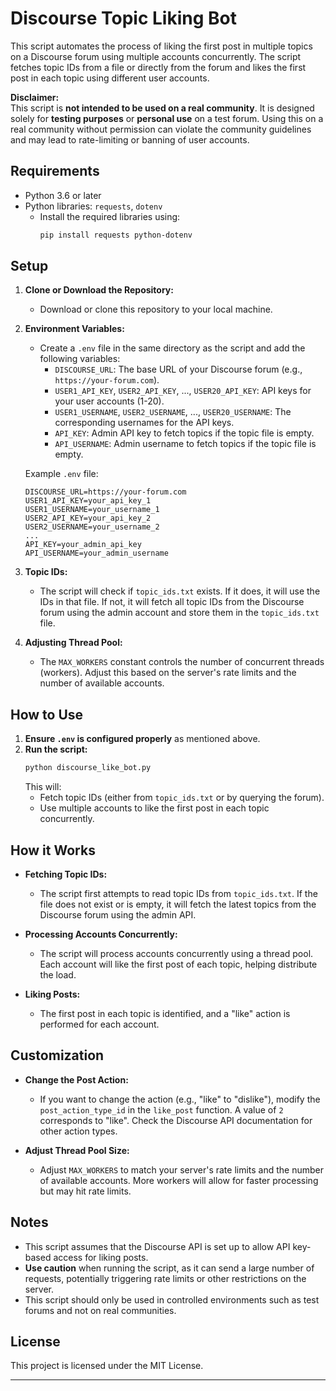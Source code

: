 # Discourse Topic Liking Bot

This script automates the process of liking the first post in multiple topics on a Discourse forum using multiple accounts concurrently. The script fetches topic IDs from a file or directly from the forum and likes the first post in each topic using different user accounts.

**Disclaimer:**  
This script is **not intended to be used on a real community**. It is designed solely for **testing purposes** or **personal use** on a test forum. Using this on a real community without permission can violate the community guidelines and may lead to rate-limiting or banning of user accounts.

## Requirements

- Python 3.6 or later
- Python libraries: `requests`, `dotenv`
  - Install the required libraries using:
    ```bash
    pip install requests python-dotenv
    ```

## Setup

1. **Clone or Download the Repository:**
   - Download or clone this repository to your local machine.

2. **Environment Variables:**
   - Create a `.env` file in the same directory as the script and add the following variables:
     - `DISCOURSE_URL`: The base URL of your Discourse forum (e.g., `https://your-forum.com`).
     - `USER1_API_KEY`, `USER2_API_KEY`, ..., `USER20_API_KEY`: API keys for your user accounts (1-20).
     - `USER1_USERNAME`, `USER2_USERNAME`, ..., `USER20_USERNAME`: The corresponding usernames for the API keys.
     - `API_KEY`: Admin API key to fetch topics if the topic file is empty.
     - `API_USERNAME`: Admin username to fetch topics if the topic file is empty.

   Example `.env` file:
   ```env
   DISCOURSE_URL=https://your-forum.com
   USER1_API_KEY=your_api_key_1
   USER1_USERNAME=your_username_1
   USER2_API_KEY=your_api_key_2
   USER2_USERNAME=your_username_2
   ...
   API_KEY=your_admin_api_key
   API_USERNAME=your_admin_username
   ```

3. **Topic IDs:**
   - The script will check if `topic_ids.txt` exists. If it does, it will use the IDs in that file. If not, it will fetch all topic IDs from the Discourse forum using the admin account and store them in the `topic_ids.txt` file.

4. **Adjusting Thread Pool:**
   - The `MAX_WORKERS` constant controls the number of concurrent threads (workers). Adjust this based on the server's rate limits and the number of available accounts.

## How to Use

1. **Ensure `.env` is configured properly** as mentioned above.
2. **Run the script:**
   ```bash
   python discourse_like_bot.py
   ```
   This will:
   - Fetch topic IDs (either from `topic_ids.txt` or by querying the forum).
   - Use multiple accounts to like the first post in each topic concurrently.

## How it Works

- **Fetching Topic IDs:**
  - The script first attempts to read topic IDs from `topic_ids.txt`. If the file does not exist or is empty, it will fetch the latest topics from the Discourse forum using the admin API.

- **Processing Accounts Concurrently:**
  - The script will process accounts concurrently using a thread pool. Each account will like the first post of each topic, helping distribute the load.

- **Liking Posts:**
  - The first post in each topic is identified, and a "like" action is performed for each account.

## Customization

- **Change the Post Action:**
  - If you want to change the action (e.g., "like" to "dislike"), modify the `post_action_type_id` in the `like_post` function. A value of `2` corresponds to "like". Check the Discourse API documentation for other action types.

- **Adjust Thread Pool Size:**
  - Adjust `MAX_WORKERS` to match your server's rate limits and the number of available accounts. More workers will allow for faster processing but may hit rate limits.

## Notes

- This script assumes that the Discourse API is set up to allow API key-based access for liking posts.
- **Use caution** when running the script, as it can send a large number of requests, potentially triggering rate limits or other restrictions on the server.
- This script should only be used in controlled environments such as test forums and not on real communities.

## License

This project is licensed under the MIT License.

---
